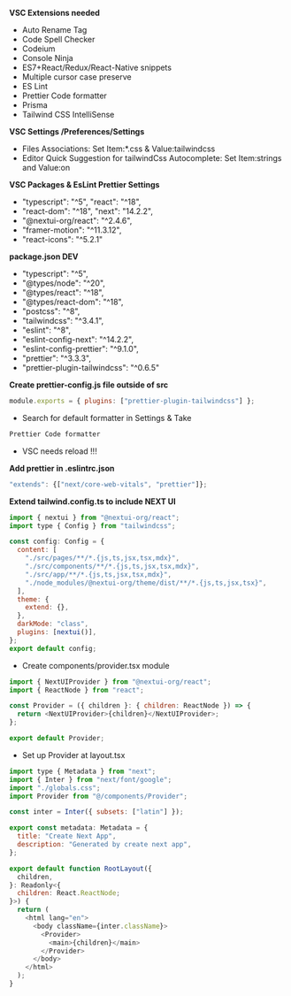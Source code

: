 **VSC Extensions needed**

- Auto Rename Tag
- Code Spell Checker
- Codeium
- Console Ninja
- ES7+React/Redux/React-Native snippets
- Multiple cursor case preserve
- ES Lint
- Prettier Code formatter
- Prisma
- Tailwind CSS IntelliSense

**VSC Settings /Preferences/Settings**

- Files Associations: Set Item:\*.css & Value:tailwindcss
- Editor Quick Suggestion for tailwindCss Autocomplete: Set Item:strings and Value:on

**VSC Packages & EsLint Prettier Settings**

- "typescript": "^5", "react": "^18",
- "react-dom": "^18", "next": "14.2.2",
- "@nextui-org/react": "^2.4.6",
- "framer-motion": "^11.3.12",
- "react-icons": "^5.2.1"

**package.json DEV**

- "typescript": "^5",
- "@types/node": "^20",
- "@types/react": "^18",
- "@types/react-dom": "^18",
- "postcss": "^8",
- "tailwindcss": "^3.4.1",
- "eslint": "^8",
- "eslint-config-next": "^14.2.2",
- "eslint-config-prettier": "^9.1.0",
- "prettier": "^3.3.3",
- "prettier-plugin-tailwindcss": "^0.6.5"

**Create prettier-config.js file outside of src**

```js
module.exports = { plugins: ["prettier-plugin-tailwindcss"] };
```

- Search for default formatter in Settings & Take

```js
Prettier Code formatter
```

- VSC needs reload !!!

**Add prettier in .eslintrc.json**

```js
"extends": {["next/core-web-vitals", "prettier"]};
```

**Extend tailwind.config.ts to include NEXT UI**

```js
import { nextui } from "@nextui-org/react";
import type { Config } from "tailwindcss";

const config: Config = {
  content: [
    "./src/pages/**/*.{js,ts,jsx,tsx,mdx}",
    "./src/components/**/*.{js,ts,jsx,tsx,mdx}",
    "./src/app/**/*.{js,ts,jsx,tsx,mdx}",
    "./node_modules/@nextui-org/theme/dist/**/*.{js,ts,jsx,tsx}",
  ],
  theme: {
    extend: {},
  },
  darkMode: "class",
  plugins: [nextui()],
};
export default config;

```

- Create components/provider.tsx module

```js
import { NextUIProvider } from "@nextui-org/react";
import { ReactNode } from "react";

const Provider = ({ children }: { children: ReactNode }) => {
  return <NextUIProvider>{children}</NextUIProvider>;
};

export default Provider;

```

- Set up Provider at layout.tsx

```js
import type { Metadata } from "next";
import { Inter } from "next/font/google";
import "./globals.css";
import Provider from "@/components/Provider";

const inter = Inter({ subsets: ["latin"] });

export const metadata: Metadata = {
  title: "Create Next App",
  description: "Generated by create next app",
};

export default function RootLayout({
  children,
}: Readonly<{
  children: React.ReactNode;
}>) {
  return (
    <html lang="en">
      <body className={inter.className}>
        <Provider>
          <main>{children}</main>
        </Provider>
      </body>
    </html>
  );
}

```
